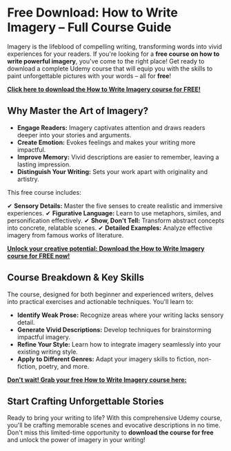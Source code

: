 # Free Download: How to Write Imagery – Full Course Guide

Imagery is the lifeblood of compelling writing, transforming words into vivid experiences for your readers. If you're looking for a **free course on how to write powerful imagery**, you've come to the right place! Get ready to download a complete Udemy course that will equip you with the skills to paint unforgettable pictures with your words – all for **free**!

[**Click here to download the How to Write Imagery course for FREE!**](https://udemywork.com/how-to-write-imagery)

## Why Master the Art of Imagery?

*   **Engage Readers:** Imagery captivates attention and draws readers deeper into your stories and arguments.
*   **Create Emotion:** Evokes feelings and makes your writing more impactful.
*   **Improve Memory:** Vivid descriptions are easier to remember, leaving a lasting impression.
*   **Distinguish Your Writing:** Sets your work apart with originality and artistry.

This free course includes:

✔ **Sensory Details:** Master the five senses to create realistic and immersive experiences.
✔ **Figurative Language:** Learn to use metaphors, similes, and personification effectively.
✔ **Show, Don't Tell:** Transform abstract concepts into concrete, relatable scenes.
✔ **Detailed Examples:** Analyze effective imagery from famous works of literature.

[**Unlock your creative potential: Download the How to Write Imagery course for FREE now!**](https://udemywork.com/how-to-write-imagery)

## Course Breakdown & Key Skills

The course, designed for both beginner and experienced writers, delves into practical exercises and actionable techniques. You'll learn to:

*   **Identify Weak Prose:** Recognize areas where your writing lacks sensory detail.
*   **Generate Vivid Descriptions:** Develop techniques for brainstorming impactful imagery.
*   **Refine Your Style:** Learn how to integrate imagery seamlessly into your existing writing style.
*   **Apply to Different Genres:** Adapt your imagery skills to fiction, non-fiction, poetry, and more.

[**Don't wait! Grab your free How to Write Imagery course here:**](https://udemywork.com/how-to-write-imagery)

## Start Crafting Unforgettable Stories

Ready to bring your writing to life? With this comprehensive Udemy course, you'll be crafting memorable scenes and evocative descriptions in no time. Don't miss this limited-time opportunity to **download the course for free** and unlock the power of imagery in your writing!
